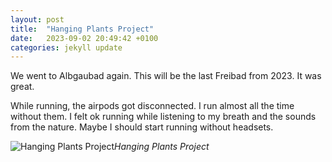```yaml
---
layout: post
title:  "Hanging Plants Project"
date:   2023-09-02 20:49:42 +0100
categories: jekyll update
---
```


We went to Albgaubad again. This will be the last Freibad from 2023. It was great.  

While running, the airpods got disconnected. I run almost all the time without them. I felt ok running while listening to my breath and the sounds from the nature. Maybe I should start running without headsets.  



![Hanging Plants Project](https://lh3.googleusercontent.com/pw/AIL4fc8EH1K-z-dDA4VQlWVeDXE90sBWVVD--UTCjssjm7ozm3tvEmHaJEYzZgdwORw1Vf_vJvNm5aE3KIAaKDceTwI84d7x4hzPUjGJv_JstRGrpT5rnco=w2400)*Hanging Plants Project*&nbsp;



[jekyll-docs]: https://jekyllrb.com/docs/home
[jekyll-gh]:   https://github.com/jekyll/jekyll
[jekyll-talk]: https://talk.jekyllrb.com/


